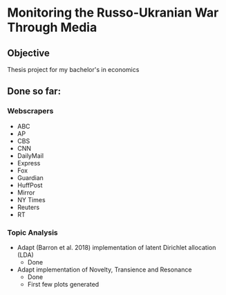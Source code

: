 # Monitoring the Russo-Ukranian War Through Media

## Objective
Thesis project for my bachelor's in economics

## Done so far:
### Webscrapers
- ABC
- AP
- CBS
- CNN
- DailyMail
- Express
- Fox
- Guardian
- HuffPost
- Mirror
- NY Times
- Reuters
- RT


### Topic Analysis
- Adapt (Barron et al. 2018) implementation of latent Dirichlet allocation (LDA)
    - Done
- Adapt implementation of Novelty, Transience and Resonance
    - Done
    - First few plots generated
